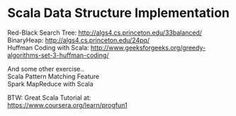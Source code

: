 # Scala Data Structure Implementation 
Red-Black Search Tree: http://algs4.cs.princeton.edu/33balanced/  
BinaryHeap: http://algs4.cs.princeton.edu/24pq/  
Huffman Coding with Scala:  http://www.geeksforgeeks.org/greedy-algorithms-set-3-huffman-coding/

And some other exercise..    
Scala Pattern Matching Feature   
Spark MapReduce with Scala  

BTW: Great Scala Tutorial at:  
https://www.coursera.org/learn/progfun1
